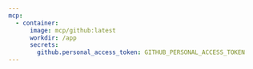 ```yaml
---
mcp:
  - container:
      image: mcp/github:latest
      workdir: /app
      secrets:
        github.personal_access_token: GITHUB_PERSONAL_ACCESS_TOKEN
---
```


